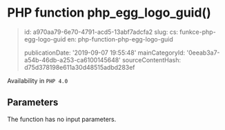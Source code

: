 PHP function php_egg_logo_guid()
================================

> id: a970aa79-6e70-4791-acd5-13abf7adcfa2
> slug:
> 	cs: funkce-php-egg-logo-guid
> 	en: php-function-php-egg-logo-guid
> 
> publicationDate: '2019-09-07 19:55:48'
> mainCategoryId: '0eeab3a7-a54b-46db-a253-ca6100145648'
> sourceContentHash: d75d378198e611a30d48515adbd283ef

Availability in `PHP 4.0`

Parameters
--------------

The function has no input parameters.
